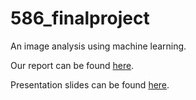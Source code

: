 # 586_finalproject
An image analysis using machine learning.

Our report can be found [here](./report/586_report.pdf).

Presentation slides can be found [here](https://docs.google.com/presentation/d/1F54Nx_dOhtvvGaG2qllHoldDiokKrAzTxJY0Q3staz0/edit?usp=sharing).
